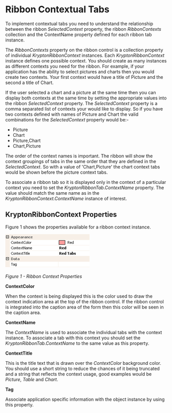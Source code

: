 # Ribbon Contextual Tabs

To implement contextual tabs you need to understand the relationship between the ribbon *SelectedContext* property, the ribbon *RibbonContexts* collection and the ContextName property defined for each ribbon tab instance.

The *RibbonContexts* property on the ribbon control is a collection property of individual *KryptonRibbonContext* instances. Each *KryptonRibbonContext* instance defines one possible context. You should create as many instances as different contexts you need for the ribbon. For example, if your application has the ability to select pictures and charts then you would create two contexts. Your first context would have a title of Picture and the second a title of Chart.

If the user selected a chart and a picture at the same time then you can display both contexts at the same time by setting the appropriate values into the ribbon *SelectedContext* property. The *SelectedContext* property is a comma separated list of contexts your would like to display. So if you have two contexts defined with names of Picture and Chart the valid combinations for the *SelectedContext* property would be:-

* Picture
* Chart
* Picture,Chart
* Chart,Picture

The order of the context names is important. The ribbon will show the context groupings of tabs in the same order that they are defined in the *SelectedContext*. So with a value of 'Chart,Picture' the chart context tabs would be shown before the picture context tabs.

To associate a ribbon tab so it is displayed only in the context of a particular context you need to set the *KryptonRibbonTab.ContextName* property. The value should match the same name as in the *KryptonRibbonContext.ContextName* instance of interest.

## KryptonRibbonContext Properties

Figure 1 shows the properties available for a ribbon context instance.

![](RIbbonContextProps.png)

*Figure 1 - Ribbon Context Properties*

**ContextColor**

When the context is being displayed this is the color used to draw the context indication area at the top of the ribbon control. If the ribbon control is integrated into the caption area of the form then this color will be seen in the caption area.

**ContextName**

The *ContextName* is used to associate the individual tabs with the context instance. To associate a tab with this context you should set the *KryptonRibbonTab.ContextName* to the same value as this property.

**ContextTitle**

This is the title text that is drawn over the *ContextColor* background color. You should use a short string to reduce the chances of it being truncated and a string that reflects the context usage, good examples would be *Picture*, *Table* and *Chart*.

**Tag**

Associate application specific information with the object instance by using this property.
